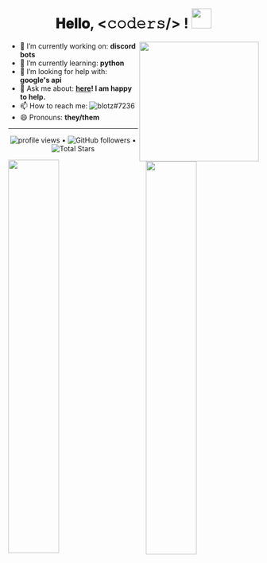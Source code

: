 <h1 align="center">
  𝐇𝐞𝐥𝐥𝐨, &lt;𝚌𝚘𝚍𝚎𝚛𝚜/&gt; !
  <a target="_blank">
    <img src="https://github.com/JayantGoel001/JayantGoel001/blob/master/Hi.gif" width="40px" />
  </a>
</h1>

<img align= "right" width= "240" src= "https://pa1.narvii.com/6580/8098c6e9207376889eeb0532d9f5a0723c4d73f5_hq.gif"/>

- 🔭 I’m currently working on: **discord bots**
- 🌱 I’m currently learning: **python**
- 🤔 I’m looking for help with: **google's api**
- 💬 Ask me about: **[here](https://github.com/Blotz/Blotz/issues/1)! I am happy to help.**
- 📫 How to reach me: <img alt="blotz#7236" src="https://img.shields.io/badge/Discord-blotz%237236-%237289da">
- 😄 Pronouns: **they/them**
--------

<p align="center">
  <img src="https://gpvc.arturio.dev/Blotz" alt="profile views"> •  
  <img alt="GitHub followers" src="https://img.shields.io/github/followers/Blotz?label=Followers&style=social"> •   
  <img src="https://img.shields.io/github/stars/Blotz?label=Stars" alt="Total Stars">
</p>

<img align="left" src="https://github-readme-stats.vercel.app/api?username=blotz&theme=darcula&show_icons=true" width="45%"/>
<img align="right" src="https://github-readme-stats.vercel.app/api/top-langs/?username=blotz&layout=compact&theme=darcula" width="45%"/>

<!--
- 🔭 I’m currently working on discord bots
- 🌱 I’m currently learning ...
- 👯 I’m looking to collaborate on ...
- 🤔 I’m looking for help with ...
- 💬 Ask me about ...
- 📫 How to reach me: ...
- 😄 Pronouns: **they/them**
- ⚡ Fun fact: ...
- -->
